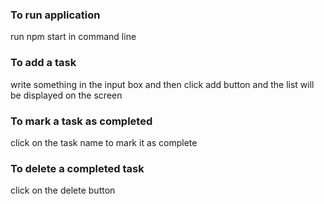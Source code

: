 ### To run application
run npm start in command line

### To add a task
write something in the input box and then click add button
and the list will be displayed on the screen

### To mark a task as completed
click on the task name to mark it as complete

### To delete a completed task
click on the delete button
